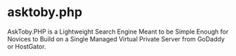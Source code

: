 # asktoby.php
AskToby.PHP is a Lightweight Search Engine Meant to be Simple Enough for Novices to Build on a  Single Managed Virtual Private Server from GoDaddy or HostGator. 
